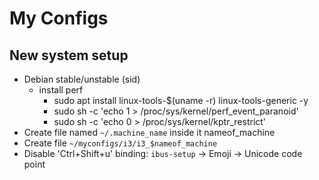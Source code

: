 # My Configs

## New system setup

- Debian stable/unstable (sid)
  - install perf
    - sudo apt install linux-tools-$(uname -r) linux-tools-generic -y
    - sudo sh -c 'echo 1 > /proc/sys/kernel/perf_event_paranoid'
    - sudo sh -c 'echo 0 > /proc/sys/kernel/kptr_restrict'
- Create file named `~/.machine_name` inside it nameof_machine
- Create file `~/myconfigs/i3/i3_$nameof_machine`
- Disable 'Ctrl+Shift+u' binding: `ibus-setup` -> Emoji -> Unicode code point
